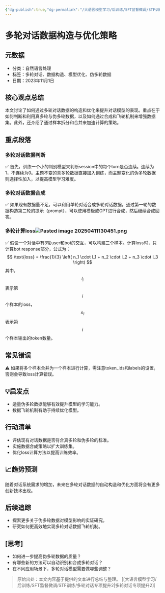 ```yaml
---
{"dg-publish":true,"dg-permalink":"/大语言模型学习/后训练/SFT监督微调/STF训练/多轮对话专项提升","dg-home":false,"dg-description":"在此输入笔记的描述","dg-hide":false,"dg-hide-title":false,"dg-show-backlinks":true,"dg-show-local-graph":true,"dg-show-inline-title":true,"dg-pinned":false,"dg-passphrase":"在此输入访问密码","dg-enable-mathjax":false,"dg-enable-mermaid":false,"dg-enable-uml":false,"dg-note-icon":0,"dg-enable-dataview":false,"tags":["NLP"],"permalink":"/大语言模型学习/后训练/SFT监督微调/STF训练/多轮对话专项提升/","dgShowBacklinks":true,"dgShowLocalGraph":true,"dgShowInlineTitle":true,"dgPassFrontmatter":true,"noteIcon":0,"created":"2025-04-11T11:12:39.000+08:00","updated":"2025-04-13T13:06:02.494+08:00"}
---
```




# 多轮对话数据构造与优化策略

## 元数据
- 分类：自然语言处理
- 标签：多轮对话、数据构造、模型优化、伪多轮数据
- 日期：2023年11月1日


## 核心观点总结
本文讨论了如何通过多轮对话数据的构造和优化来提升对话模型的表现。重点在于如何判断和利用真多轮与伪多轮数据，以及如何通过合成和飞轮机制来增强数据集。此外，还介绍了通过样本拆分和合并来加速计算的策略。


## 重点段落

### 多轮对话数据判断
✅ 首先，训练一个小的判别模型来判断session中的每个turn是否连续。连续为1，不连续为0。主题不变的真多轮数据直接加入训练，而主题变化的伪多轮数据则选择性加入，以提高模型学习难度。


### 多轮对话数据合成
✅ 如果现有数据量不足，可以利用单轮对话合成多轮对话数据。通过第一轮的数据构造第二轮的提示（prompt），可以使用模板或GPT进行合成，然后继续合成回答。


### 多轮计算loss![Pasted image 20250411130451.png](/img/user/%E9%99%84%E4%BB%B6/Pasted%20image%2020250411130451.png)
✅ 假设一个对话中有3轮user和bot的交互，可以构建三个样本。计算loss时，只计算bot response部分，公式为：
$$
\text{loss} = \frac{1}{3} \left( n_1 \cdot l_1 + n_2 \cdot l_2 + n_3 \cdot l_3 \right)
$$
其中，$$l_i$$表示第$$i$$个样本的loss，$$n_i$$表示第$$i$$个样本输出的token数量。


## 常见错误
⚠️ 如果将多个样本合并为一个样本进行计算，需注意token_ids和labels的设置，否则会导致loss计算错误。


## 💡启发点
- 适量伪多轮数据能够有效提升模型的学习能力。
- 数据飞轮机制有助于持续优化模型。


## 行动清单
- 评估现有对话数据是否符合真多轮和伪多轮的标准。
- 实施数据合成策略以扩大训练集。
- 优化loss计算方法以提高训练效率。


## 📈趋势预测
随着对话系统需求的增加，未来在多轮对话数据的自动构造和优化方面将会有更多创新技术出现。


## 后续追踪
- 探索更多关于伪多轮数据对模型影响的实证研究。
- 研究如何更高效地实现多轮对话数据飞轮机制。


## [思考]
- 如何进一步提高伪多轮数据的质量？
- 有哪些新的方法可以自动识别和合成多轮对话？
- 在不同应用场景下，多轮对话模型需要做哪些调整？

> 原始出处：本文内容基于提供的文本进行总结与整理。
[[大语言模型学习/后训练/SFT监督微调/STF训练/多轮对话专项提升2\|多轮对话专项提升2]]
